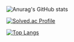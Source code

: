 

![Anurag's GitHub stats](https://github-readme-stats.vercel.app/api?username=YongJ7&show_icons=true&theme=dark)


[![Solved.ac Profile](http://mazassumnida.wtf/api/generate_badge?boj=beauboy)](https://solved.ac/beauboy)  


[![Top Langs](https://github-readme-stats.vercel.app/api/top-langs/?username=YongJ7)](https://github.com/YongJ7/github-readme-stats)

<!--
**YongJ7/YongJ7** is a ✨ _special_ ✨ repository because its `README.md` (this file) appears on your GitHub profile.

Here are some ideas to get you started:

- 🔭 I’m currently working on ...
- 🌱 I’m currently learning ...
- 👯 I’m looking to collaborate on ...
- 🤔 I’m looking for help with ...
- 💬 Ask me about ...
- 📫 How to reach me: ...
- 😄 Pronouns: ...
- ⚡ Fun fact: ...
-->

